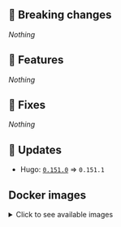 ## :loudspeaker: Breaking changes

*Nothing*


## :tada: Features

*Nothing*


## :bug: Fixes

*Nothing*


## :heartbeat: Updates

* Hugo: [`0.151.0`](https://github.com/floryn90/docker-hugo/releases/tag/0.151.0) => `0.151.1`


## Docker images

<details>
<summary>Click to see available images</summary>

This release is available from Docker Hub as project `floryn90/hugo` with the following tags:

| Alias tags                   | Version specific tags                      |
| ---------------------------- | ------------------------------------------ |
| `busybox`, `latest`          | `0.151.1-busybox`, `0.151.1`                     |
| `busybox-ci`, `ci`           | `0.151.1-busybox-ci`, `0.151.1-ci`               |
| `busybox-onbuild`, `onbuild` | `0.151.1-busybox-onbuild`, `0.151.1-onbuild`     |
| `alpine`                     | `0.151.1-alpine`                              |
| `alpine-ci`                  | `0.151.1-alpine-ci`                           |
| `alpine-onbuild`             | `0.151.1-alpine-onbuild`                      |
| `asciidoctor`                | `0.151.1-asciidoctor`                         |
| `asciidoctor-ci`             | `0.151.1-asciidoctor-ci`                      |
| `asciidoctor-onbuild`        | `0.151.1-asciidoctor-onbuild`                 |
| `pandoc`                     | `0.151.1-pandoc`                              |
| `pandoc-ci`                  | `0.151.1-pandoc-ci`                           |
| `pandoc-onbuild`             | `0.151.1-pandoc-onbuild`                      |
| `ext-alpine`                 | `0.151.1-ext-alpine`                          |
| `ext-alpine-ci`              | `0.151.1-ext-alpine-ci`                       |
| `ext-alpine-onbuild`         | `0.151.1-ext-alpine-onbuild`                  |
| `ext-asciidoctor`            | `0.151.1-ext-asciidoctor`                     |
| `ext-asciidoctor-ci`         | `0.151.1-ext-asciidoctor-ci`                  |
| `ext-asciidoctor-onbuild`    | `0.151.1-ext-asciidoctor-onbuild`             |
| `ext-pandoc`                 | `0.151.1-ext-pandoc`                          |
| `ext-pandoc-ci`              | `0.151.1-ext-pandoc-ci`                       |
| `ext-pandoc-onbuild`         | `0.151.1-ext-pandoc-onbuild`                  |
| `debian`                     | `0.151.1-debian`                              |
| `debian-ci`                  | `0.151.1-debian-ci`                           |
| `debian-onbuild`             | `0.151.1-debian-onbuild`                      |
| `ext-debian`, `ext`, `latest-ext` | `0.151.1-ext-debian`, `0.151.1-ext`         |
| `ext-debian-ci`, `ext-ci`    | `0.151.1-ext-debian-ci`, `0.151.1-ext-ci`        |
| `ext-debian-onbuild`, `ext-onbuild` | `0.151.1-ext-debian-onbuild`, `0.151.1-ext-onbuild` |
| `ubuntu`                     | `0.151.1-ubuntu`                            |
| `ubuntu-ci`                  | `0.151.1-ubuntu-ci`                         |
| `ubuntu-onbuild`             | `0.151.1-ubuntu-onbuild`                    |
| `ext-ubuntu`                 | `0.151.1-ext-ubuntu`                        |
| `ext-ubuntu-ci`              | `0.151.1-ext-ubuntu-ci`                     |
| `ext-ubuntu-onbuild`         | `0.151.1-ext-ubuntu-onbuild`                |
</details>